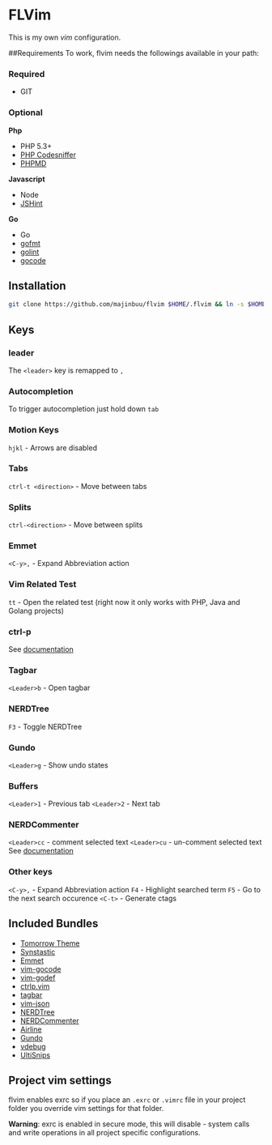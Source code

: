 # FLVim
This is my own *vim* configuration. 


##Requirements
To work, flvim needs the followings available in your path:
### Required
- GIT

### Optional

**Php**
- PHP 5.3+
- [PHP Codesniffer](https://github.com/squizlabs/PHP_CodeSniffer)
- [PHPMD](https://github.com/phpmd/phpmd)

**Javascript**
- Node
- [JSHint](http://www.jshint.com/install/)

**Go**
- Go
- [gofmt](http://golang.org/cmd/gofmt/)
- [golint](https://github.com/golang/lint)
- [gocode](https://github.com/nsf/gocode)

## Installation
```bash
git clone https://github.com/majinbuu/flvim $HOME/.flvim && ln -s $HOME/.flvim/.vimrc $HOME/.vimrc

```
## Keys

### leader
The `<leader>` key is remapped to `,` 

### Autocompletion
To trigger autocompletion just hold down `tab`

### Motion Keys
`hjkl` - Arrows are disabled

### Tabs
`ctrl-t <direction>` - Move between tabs

### Splits
`ctrl-<direction>` - Move between splits

### Emmet
`<C-y>,` - Expand Abbreviation action

### Vim Related Test
`tt` - Open the related test (right now it only works with PHP, Java and Golang projects)

### ctrl-p
See [documentation](https://github.com/kien/ctrlp.vim/blob/master/readme.md)

### Tagbar
`<Leader>b` - Open tagbar

### NERDTree
`F3` - Toggle NERDTree

### Gundo
`<Leader>g` - Show undo states

### Buffers
`<Leader>1` - Previous tab
`<Leader>2` - Next tab

### NERDCommenter
`<Leader>cc` - comment selected text
`<Leader>cu` -  un-comment selected text
See [documentation](https://github.com/scrooloose/nerdcommenter/blob/master/README.md)

### Other keys
`<C-y>,` - Expand Abbreviation action
`F4` - Highlight searched term
`F5` - Go to the next search occurence
`<C-t>` - Generate ctags

## Included Bundles
- [Tomorrow Theme](https://github.com/chriskempson/tomorrow-theme)
- [Synstastic](https://github.com/scrooloose/syntastic)
- [Emmet](https://github.com/mattn/emmet-vim)
- [vim-gocode](https://github.com/Blackrush/vim-gocode)
- [vim-godef](https://github.com/dgryski/vim-godef)
- [ctrlp.vim](https://github.com/kien/ctrlp.vim)
- [tagbar](https://github.com/majutsushi/tagbar)
- [vim-json](https://github.com/elzr/vim-json)
- [NERDTree](https://github.com/scrooloose/nerdtree)
- [NERDCommenter](https://github.com/scrooloose/nerdcommenter)
- [Airline](https://github.com/bling/vim-airline)
- [Gundo](https://github.com/sjl/gundo.vim)
- [vdebug](https://github.com/joonty/vdebug)
- [UltiSnips](https://github.com/SirVer/ultisnips) 

## Project vim settings
flvim enables exrc so if you place an `.exrc` or `.vimrc`  file in your project folder you override vim settings
for that folder.

**Warning**: exrc is enabled in secure mode, this will disable - system calls and write operations in all project specific configurations.     
